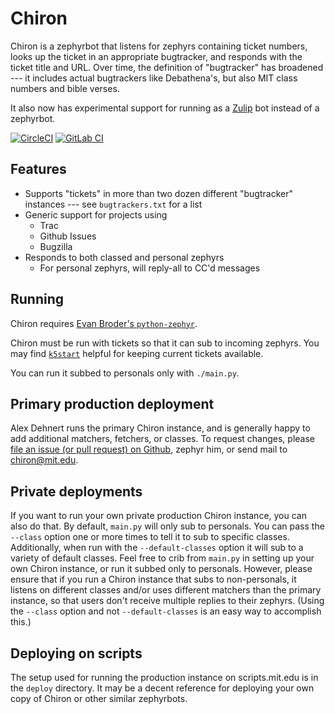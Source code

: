 Chiron
======

Chiron is a zephyrbot that listens for zephyrs containing ticket numbers, looks
up the ticket in an appropriate bugtracker, and responds with the ticket title
and URL. Over time, the definition of "bugtracker" has broadened --- it
includes actual bugtrackers like Debathena's, but also MIT class numbers and
bible verses.

It also now has experimental support for running as a
[Zulip](https://zulip.com/) bot instead of a zephyrbot.

[![CircleCI](https://circleci.com/gh/sipb/chiron.svg?style=svg)](https://circleci.com/gh/sipb/chiron)
[![GitLab CI](https://gitlab.com/adehnert/chiron/badges/master/pipeline.svg)](https://gitlab.com/adehnert/chiron/commits/master)



Features
--------

- Supports "tickets" in more than two dozen different "bugtracker" instances --- see `bugtrackers.txt` for a list
- Generic support for projects using
    - Trac
    - Github Issues
    - Bugzilla
- Responds to both classed and personal zephyrs
    - For personal zephyrs, will reply-all to CC'd messages

Running
-------

Chiron requires [Evan Broder's
`python-zephyr`](https://github.com/ebroder/python-zephyr).

Chiron must be run with tickets so that it can sub to incoming zephyrs. You may
find [`k5start`](http://www.eyrie.org/~eagle/software/kstart/) helpful for
keeping current tickets available.

You can run it subbed to personals only with `./main.py`.

Primary production deployment
-----------------------------

Alex Dehnert <adehnert> runs the primary Chiron instance, and is generally
happy to add additional matchers, fetchers, or classes. To request changes,
please [file an issue (or pull request) on
Github](https://github.com/sipb/chiron/issues/), zephyr him, or send mail to
chiron@mit.edu.

Private deployments
-------------------

If you want to run your own private production Chiron instance, you can also
do that. By default, `main.py` will only sub to personals. You can pass the
`--class` option one or more times to tell it to sub to specific classes.
Additionally, when run with the `--default-classes` option it will sub to a
variety of default classes. Feel free to crib from `main.py` in setting up
your own Chiron instance, or run it subbed only to personals. However, please
ensure that if you run a Chiron instance that subs to non-personals, it
listens on different classes and/or uses different matchers than the primary
instance, so that users don't receive multiple replies to their zephyrs.
(Using the `--class` option and not `--default-classes` is an easy way to
accomplish this.)

Deploying on scripts
--------------------

The setup used for running the production instance on scripts.mit.edu is in the
`deploy` directory. It may be a decent reference for deploying your own copy of
Chiron or other similar zephyrbots.
